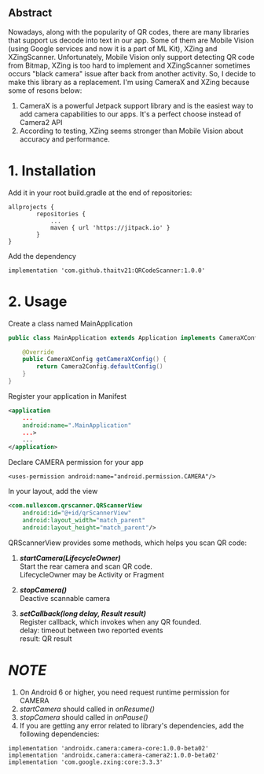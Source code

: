 ## Abstract
Nowadays, along with the popularity of QR codes, there are many libraries that support us decode into text in our app. 
Some of them are Mobile Vision (using Google services and now it is a part of ML Kit), XZing and XZingScanner.
Unfortunately, Mobile Vision only support detecting QR code from Bitmap, XZing is too hard to implement and XZingScanner sometimes occurs "black camera" issue after back from another activity.
So, I decide to make this library as a replacement. I'm using CameraX and XZing because some of resons below: <br>
1. CameraX is a powerful Jetpack support library and is the easiest way to add camera capabilities to our apps. It's a perfect choose instead of Camera2 API <br>
2. According to testing, XZing seems stronger than Mobile Vision about accuracy and performance.


# 1. Installation
Add it in your root build.gradle at the end of repositories:

```
allprojects {
		repositories {
			...
			maven { url 'https://jitpack.io' }
		}
}
````

Add the dependency
```
implementation 'com.github.thaitv21:QRCodeScanner:1.0.0'
```

# 2. Usage
Create a class named MainApplication
```java
public class MainApplication extends Application implements CameraXConfig.Provider {

    @Override
    public CameraXConfig getCameraXConfig() {
        return Camera2Config.defaultConfig()
    }
}

```

Register your application in Manifest
```xml
<application
    ...
    android:name=".MainApplication"
    ...>
    ...
</application>
```

Declare CAMERA permission for your app
```
<uses-permission android:name="android.permission.CAMERA"/>
```

In your layout, add the view
```xml
<com.nullexcom.qrscanner.QRScannerView
    android:id="@+id/qrScannerView"
    android:layout_width="match_parent"
    android:layout_height="match_parent"/>
```

QRScannerView provides some methods, which helps you scan QR code:
1. ***startCamera(LifecycleOwner)***<br>
Start the rear camera and scan QR code.<br>
LifecycleOwner may be Activity or Fragment<br>

2. ***stopCamera()***<br>
Deactive scannable camera<br>

3. ***setCallback(long delay, Result result)***<br>
Register callback, which invokes when any QR founded.<br>
delay: timeout between two reported events<br>
result: QR result<br>

# ***NOTE***
1. On Android 6 or higher, you need request runtime permission for CAMERA
2. *startCamera* should called in *onResume()*
3. *stopCamera* should called in *onPause()*
4. If you are getting any error related to library's dependencies, add the following dependencies:
```
implementation 'androidx.camera:camera-core:1.0.0-beta02'
implementation 'androidx.camera:camera-camera2:1.0.0-beta02'
implementation 'com.google.zxing:core:3.3.3'
```
